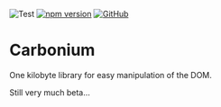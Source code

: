 ![Test](https://github.com/edwinm/carbonium/workflows/Test/badge.svg) [![npm version](https://badge.fury.io/js/carbonium.svg)](https://www.npmjs.com/package/carbonium) [![GitHub](https://img.shields.io/github/license/edwinm/carbonium.svg)](https://github.com/edwinm/carbonium/blob/master/LICENSE)

# Carbonium

One kilobyte library for easy manipulation of the DOM.

Still very much beta…
